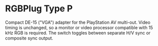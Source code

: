 # RGBPlug Type P
Compact DE-15 ("VGA") adapter for the PlayStation AV multi-out. Video timing is unchanged, so a monitor or video processor compatible with 15 kHz RGB is required. The switch toggles between separate H/V sync or composite sync output.
